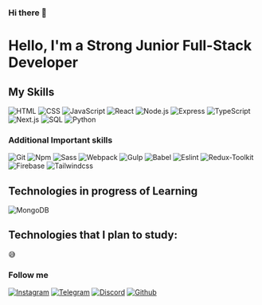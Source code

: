 ### Hi there 👋

<!--
**brehniv/brehniv** is a ✨ _special_ ✨ repository because its `README.md` (this file) appears on your GitHub profile.

Here are some ideas to get you started:

- 🔭 I’m currently working on ...
- 🌱 I’m currently learning ...
- 👯 I’m looking to collaborate on ...
- 🤔 I’m looking for help with ...
- 💬 Ask me about ...
- 📫 How to reach me: ...
- 😄 Pronouns: ...
- ⚡ Fun fact: ...
-->
# Hello, I'm a Strong Junior Full-Stack Developer

## My Skills

![HTML](https://img.shields.io/badge/-HTML-090909?style=for-the-badge&logo=html5&logoColor=transparent)
![CSS](https://img.shields.io/badge/-CSS-090909?style=for-the-badge&logo=css3&logoColor=1572B6)
![JavaScript](https://img.shields.io/badge/-JavaScript-090909?style=for-the-badge&logo=JavaScript&logoColor=F7DF1E)
![React](https://img.shields.io/badge/-React-090909?style=for-the-badge&logo=React&logoColor=61ddfd)
![Node.js](https://img.shields.io/badge/-NODE.js-090909?style=for-the-badge&logo=Node.js&logoColor=green)
![Express](https://img.shields.io/badge/-EXPRESS-090909?style=for-the-badge&logo=Express&logoColor=fff)
![TypeScript](https://img.shields.io/badge/-TypeScript-090909?style=for-the-badge&logo=TypeScript&logoColor=3178C6)
![Next.js](https://img.shields.io/badge/-NEXT.js-090909?style=for-the-badge&logo=Next.js&logoColor=fff)
![SQL](https://img.shields.io/badge/-SQL-090909?style=for-the-badge&logo=SQL)
![Python](https://img.shields.io/badge/-pYTHON-090909?style=for-the-badge&logo=PYTHON)

### Additional Important skills

![Git](https://img.shields.io/badge/-GIT-090909?style=for-the-badge&logo=git&logoColor=E34F26)
![Npm](https://img.shields.io/badge/-NPM-090909?style=for-the-badge&logo=npm&logoColor=#87CAED)
![Sass](https://img.shields.io/badge/-Sass-090909?style=for-the-badge&logo=sass&logoColor=CC6699)
![Webpack](https://img.shields.io/badge/-WEBPACK-090909?style=for-the-badge&logo=webpack&logoColor=#87CAED)
![Gulp](https://img.shields.io/badge/-GULP-090909?style=for-the-badge&logo=Gulp&logoColor=red)
![Babel](https://img.shields.io/badge/-BABEL-090909?style=for-the-badge&logo=Babel&logoColor=yellow)
![Eslint](https://img.shields.io/badge/-ESLINT-090909?style=for-the-badge&logo=Eslint&logoColor=7C7CE9)
![Redux-Toolkit](https://img.shields.io/badge/-Redux_toolkit-090909?style=for-the-badge&logo=Redux&logoColor=7C7CE9)
![Firebase](https://img.shields.io/badge/-FIREBASE-090909?style=for-the-badge&logo=Firebase&logoColor=FFCC31)
![Tailwindcss](https://img.shields.io/badge/-TAILWIND-090909?style=for-the-badge&logo=Tailwindcss&logoColor=blue)

## Technologies in progress of Learning
![MongoDB](https://img.shields.io/badge/-mongoDB-090909?style=for-the-badge&logo=mongodb&logoColor=green)


## Technologies that I plan to study:
😅

### Follow me

[![Instagram](https://img.shields.io/badge/-Instagram-090909?style=for-the-badge&logo=instagram&logoColor=E4405F)](https://www.instagram.com/marian_pidchashyi/)
[![Telegram](https://img.shields.io/badge/-Telegram-090909?style=for-the-badge&logo=telegram&logoColor=26A5E4)](https://t.me/Mocnui_Hlop)
[![Discord](https://img.shields.io/badge/-Discord-090909?style=for-the-badge&logo=discord&logoColor=5865F2)](https://discord.gg/UcDhjJW9)
[![Github](https://img.shields.io/badge/-GITHUB-090909?style=for-the-badge&logo=Github&logoColor=fff)](mailto:https://github.com/Marian1309)
